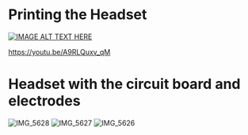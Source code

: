 # Printing the Headset

[![IMAGE ALT TEXT HERE](https://img.youtube.com/vi/A9RLQuxv_qM/0.jpg)](https://youtu.be/A9RLQuxv_qM)

https://youtu.be/A9RLQuxv_qM



# Headset with the circuit board and electrodes

![IMG_5628](https://user-images.githubusercontent.com/63469819/146222142-902fe3fa-42ce-4007-8c74-25efa7526544.jpg)
![IMG_5627](https://user-images.githubusercontent.com/63469819/146222163-c65c8af7-0d2e-4409-b7b5-50aaf5bc4ab6.jpg)
![IMG_5626](https://user-images.githubusercontent.com/63469819/146222270-d6c72e91-d84a-429c-8d3f-0b733d6de252.jpg)

